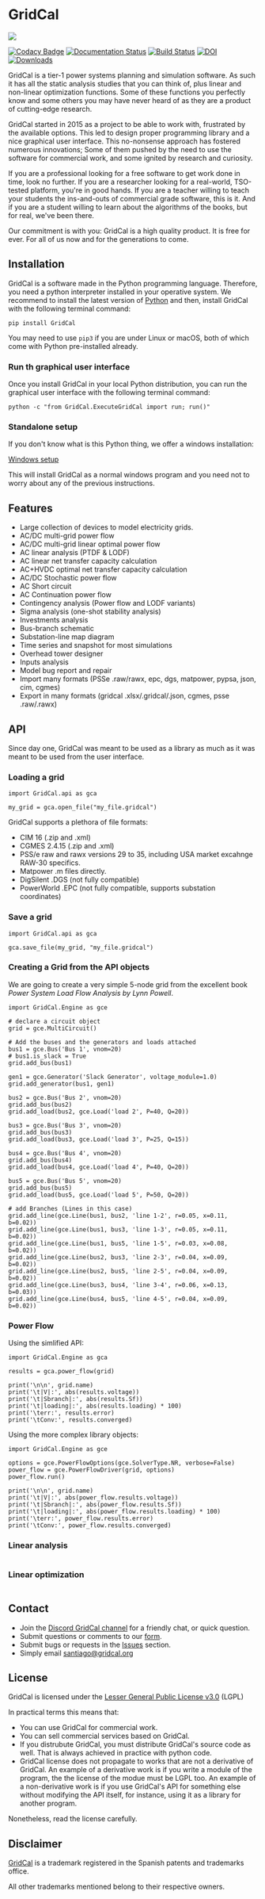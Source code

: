# GridCal

![](/home/santi/Documentos/Git/GitHub/GridCal/pics/GridCal.png)

[![Codacy Badge](https://api.codacy.com/project/badge/Grade/75e794c9bcfd49bda1721b9ba8f6c790)](https://app.codacy.com/app/SanPen/GridCal?utm_source=github.com&utm_medium=referral&utm_content=SanPen/GridCal&utm_campaign=Badge_Grade_Dashboard)
[![Documentation Status](https://readthedocs.org/projects/gridcal/badge/?version=latest)](https://gridcal.readthedocs.io/en/latest/?badge=latest) [![Build Status](https://travis-ci.org/SanPen/GridCal.svg?branch=master)](https://travis-ci.org/SanPen/GridCal)
[![DOI](https://www.zenodo.org/badge/49583206.svg)](https://www.zenodo.org/badge/latestdoi/49583206)
[![Downloads](https://static.pepy.tech/personalized-badge/gridcal?period=total&units=abbreviation&left_color=grey&right_color=green&left_text=Downloads)](https://pepy.tech/project/gridcal)

GridCal is a tier-1 power systems planning and simulation software. 
As such it has all the static analysis studies that you can think of, plus 
linear and non-linear optimization functions. Some of these functions you 
perfectly know and some others you may have never heard of as they are a 
product of cutting-edge research.

GridCal started in 2015 as a project to be able to work with, frustrated by 
the available options. This led to design proper programming library and a 
nice graphical user interface. This no-nonsense approach has fostered numerous 
innovations; Some of them pushed by the need to use the software for commercial 
work, and some ignited by research and curiosity.

If you are a professional looking for a free software to get work done in time, 
look no further. If you are a researcher looking for a real-world, TSO-tested platform, 
you're in good hands. If you are a teacher willing to teach your students the ins-and-outs 
of commercial grade software, this is it. And if you are a student willing to learn 
about the algorithms of the books, but for real, we've been there.

Our commitment is with you: GridCal is a high quality product. It is free for ever. 
For all of us now and for the generations to come.

## Installation

GridCal is a software made in the Python programming language. 
Therefore, you need a python interpreter installed in your operative system. 
We recommend to install the latest version of [Python](www.python.org) and then, 
install GridCal with the following terminal command:

```
pip install GridCal
```

You may need to use `pip3` if you are under Linux or macOS, both of which 
come with Python pre-installed already.

### Run th graphical user interface

Once you install GridCal in your local Python distribution, you can run the 
graphical user interface with the following terminal command:

```
python -c "from GridCal.ExecuteGridCal import run; run()"
```

### Standalone setup

If you don't know what is this Python thing, we offer a windows installation:

[Windows setup](https://www.advancedgridinsights.com/gridcal)

This will install GridCal as a normal windows program and you need not to worry 
about any of the previous instructions.


## Features

- Large collection of devices to model electricity grids.
- AC/DC multi-grid power flow
- AC/DC multi-grid linear optimal power flow
- AC linear analysis (PTDF & LODF)
- AC linear net transfer capacity calculation
- AC+HVDC optimal net transfer capacity calculation
- AC/DC Stochastic power flow
- AC Short circuit
- AC Continuation power flow
- Contingency analysis (Power flow and LODF variants)
- Sigma analysis (one-shot stability analysis)
- Investments analysis
- Bus-branch schematic
- Substation-line map diagram
- Time series and snapshot for most simulations
- Overhead tower designer
- Inputs analysis
- Model bug report and repair
- Import many formats (PSSe .raw/rawx, epc, dgs, matpower, pypsa, json, cim, cgmes)
- Export in many formats (gridcal .xlsx/.gridcal/.json, cgmes, psse .raw/.rawx)


## API

Since day one, GridCal was meant to be used as a library as much as it was meant 
to be used from the user interface. 

### Loading a grid

```
import GridCal.api as gca

my_grid = gca.open_file("my_file.gridcal")
```

GridCal supports a plethora of file formats:

- CIM 16 (.zip and .xml)
- CGMES 2.4.15 (.zip and .xml)
- PSS/e raw and rawx versions 29 to 35, including USA market excahnge RAW-30 specifics.
- Matpower .m files directly.
- DigSilent .DGS (not fully compatible)
- PowerWorld .EPC (not fully compatible, supports substation coordinates)

### Save a grid

```
import GridCal.api as gca

gca.save_file(my_grid, "my_file.gridcal")
```

### Creating a Grid from the API objects

We are going to create a very simple 5-node grid from the excellent book 
*Power System Load Flow Analysis by Lynn Powell*.

```
import GridCal.Engine as gce

# declare a circuit object
grid = gce.MultiCircuit()

# Add the buses and the generators and loads attached
bus1 = gce.Bus('Bus 1', vnom=20)
# bus1.is_slack = True
grid.add_bus(bus1)

gen1 = gce.Generator('Slack Generator', voltage_module=1.0)
grid.add_generator(bus1, gen1)

bus2 = gce.Bus('Bus 2', vnom=20)
grid.add_bus(bus2)
grid.add_load(bus2, gce.Load('load 2', P=40, Q=20))

bus3 = gce.Bus('Bus 3', vnom=20)
grid.add_bus(bus3)
grid.add_load(bus3, gce.Load('load 3', P=25, Q=15))

bus4 = gce.Bus('Bus 4', vnom=20)
grid.add_bus(bus4)
grid.add_load(bus4, gce.Load('load 4', P=40, Q=20))

bus5 = gce.Bus('Bus 5', vnom=20)
grid.add_bus(bus5)
grid.add_load(bus5, gce.Load('load 5', P=50, Q=20))

# add Branches (Lines in this case)
grid.add_line(gce.Line(bus1, bus2, 'line 1-2', r=0.05, x=0.11, b=0.02))
grid.add_line(gce.Line(bus1, bus3, 'line 1-3', r=0.05, x=0.11, b=0.02))
grid.add_line(gce.Line(bus1, bus5, 'line 1-5', r=0.03, x=0.08, b=0.02))
grid.add_line(gce.Line(bus2, bus3, 'line 2-3', r=0.04, x=0.09, b=0.02))
grid.add_line(gce.Line(bus2, bus5, 'line 2-5', r=0.04, x=0.09, b=0.02))
grid.add_line(gce.Line(bus3, bus4, 'line 3-4', r=0.06, x=0.13, b=0.03))
grid.add_line(gce.Line(bus4, bus5, 'line 4-5', r=0.04, x=0.09, b=0.02))
```

### Power Flow

Using the simlified API:

```
import GridCal.Engine as gca

results = gca.power_flow(grid)

print('\n\n', grid.name)
print('\t|V|:', abs(results.voltage))
print('\t|Sbranch|:', abs(results.Sf))
print('\t|loading|:', abs(results.loading) * 100)
print('\terr:', results.error)
print('\tConv:', results.converged)
```

Using the more complex library objects:

```
import GridCal.Engine as gce

options = gce.PowerFlowOptions(gce.SolverType.NR, verbose=False)
power_flow = gce.PowerFlowDriver(grid, options)
power_flow.run()

print('\n\n', grid.name)
print('\t|V|:', abs(power_flow.results.voltage))
print('\t|Sbranch|:', abs(power_flow.results.Sf))
print('\t|loading|:', abs(power_flow.results.loading) * 100)
print('\terr:', power_flow.results.error)
print('\tConv:', power_flow.results.converged)
```

### Linear analysis

```

```

### Linear optimization

```

```

## Contact

- Join the [Discord GridCal channel](https://discord.com/invite/dzxctaNbvu) for a friendly chat, or quick question.
- Submit questions or comments to our [form](https://forms.gle/MpjJAntAwZiLwE6B6).
- Submit bugs or requests in the [Issues](https://github.com/SanPen/GridCal/issues) section.
- Simply email [santiago@gridcal.org](santiago@gridcal.org)

## License

GridCal is licensed under the [Lesser General Public License v3.0](https://www.gnu.org/licenses/lgpl-3.0.en.html) (LGPL)

In practical terms this means that:

- You can use GridCal for commercial work.
- You can sell commercial services based on GridCal.
- If you distrubute GridCal, you must distribute GridCal's source code as well. 
That is always achieved in practice with python code.
- GridCal license does not propagate to works that are not a derivative of GridCal. 
An example of a derivative work is if you write a module of the program, the the license 
of the modue must be LGPL too. An example of a non-derivative work is if you use 
GridCal's API for something else without modifying the API itself, for instance, 
using it as a library for another program.

Nonetheless, read the license carefully.

## Disclaimer

[GridCal](http://consultas2.oepm.es/ceo/jsp/busqueda/consultaExterna.xhtml?numExp=1u6ec16k3hn1v05or1c1ah4va8re2e5810b4vrc1inj2ae0vz4sigbkzywc1id2ifqazajcdjwuvubmnxfjdz0vasw9rqs3u4u7i) is a trademark registered in the Spanish patents and trademarks office.

All other trademarks mentioned belong to their respective owners.